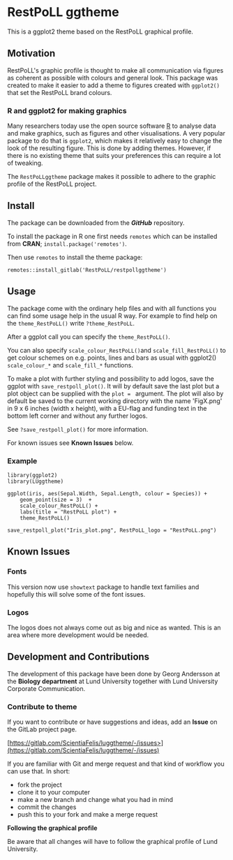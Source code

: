 # RestPoLL ggtheme

This is a ggplot2 theme based on the RestPoLL graphical profile.

## Motivation

RestPoLL's graphic profile is thought to make all communication via figures as coherent as possible with colours and general look. This package was created to make it easier to add a theme to figures created with `ggplot2()` that set the RestPoLL brand colours.

### R and ggplot2 for making graphics

Many researchers today use the open source software [R](https://www.r-project.org/) to analyse data and make graphics, such as figures and other visualisations. A very popular package to do that is `ggplot2`, which makes it relatively easy to change the look of the resulting figure. This is done by adding themes.
However, if there is no existing theme that suits your preferences this can require a lot of tweaking.

The `RestPoLLggtheme` package makes it possible to adhere to the graphic profile of the RestPoLL project.

## Install

The package can be downloaded from the ***GitHub*** repository.

To install the package in R one first needs `remotes` which can be installed from **CRAN**; `install.package('remotes')`.

Then use `remotes` to install the theme package:

`remotes::install_gitlab('RestPoLL/restpollggtheme')`

## Usage

The package come with the ordinary help files and with all functions you can find some usage help in the usual R way.
For example to find help on the `theme_RestPoLL()` write `?theme_RestPoLL`.

After a ggplot call you can specify the `theme_RestPoLL()`.

You can also specify `scale_colour_RestPoLL()`and `scale_fill_RestPoLL()` to get colour schemes on e.g. points, lines and bars as usual with ggplot2() `scale_colour_*` and `scale_fill_*` functions.

To make a plot with further styling and possibility to add logos, save the ggplot with `save_restpoll_plot()`. It will by default save the last plot but a plot object can be supplied with the `plot = ` argument. The plot will also by default be saved to the current working directory with the name 'FigX.png' in 9 x 6 inches (width x height), with a EU-flag and funding text in the bottom left corner and without any further logos.

See `?save_restpoll_plot()` for more information.

For known issues see **Known Issues** below.

### Example

    library(ggplot2)
    library(LUggtheme)

    ggplot(iris, aes(Sepal.Width, Sepal.Length, colour = Species)) +
        geom_point(size = 3)  +
        scale_colour_RestPoLL() +
        labs(title = "RestPoLL plot") +
        theme_RestPoLL()
        
    save_restpoll_plot("Iris_plot.png", RestPoLL_logo = "RestPoLL.png")


## Known Issues

### Fonts

This version now use `showtext` package to handle text families and hopefully this will solve some of the font issues.


### Logos

The logos does not always come out as big and nice as wanted. This is an area where more development would be needed.

## Development and Contributions

The development of this package have been done by Georg Andersson at the **Biology department** at Lund University together with Lund University Corporate Communication.

### Contribute to theme

If you want to contribute or have suggestions and ideas, add an **Issue** on the GitLab project page.

[https://gitlab.com/ScientiaFelis/luggtheme/-/issues>](https://gitlab.com/ScientiaFelis/luggtheme/-/issues)

If you are familiar with Git and merge request and that kind of workflow you can  use that. In short:

- fork the project
- clone it to your computer
- make a new branch and change what you had in mind
- commit the changes
- push this to your fork and make a merge request

**Following the graphical profile**

Be aware that all changes will have to follow the graphical profile of Lund University.

